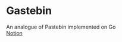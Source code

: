 # Gastebin
An analogue of Pastebin implemented on Go</br>
[Notion](https://shrub-marmot-2de.notion.site/1c27fa8cb7e2400ea4c029156031b434)